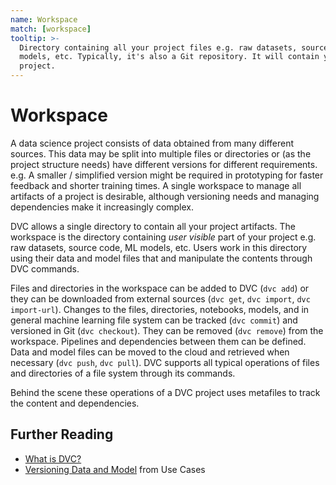```yaml
---
name: Workspace
match: [workspace]
tooltip: >-
  Directory containing all your project files e.g. raw datasets, source code, ML
  models, etc. Typically, it's also a Git repository. It will contain your DVC
  project.
---
```


# Workspace

A data science project consists of data obtained from many different sources.
This data may be split into multiple files or directories or (as the project
structure needs) have different versions for different requirements. e.g. A
smaller / simplified version might be required in prototyping for faster
feedback and shorter training times. A single workspace to manage all artifacts
of a project is desirable, although versioning needs and managing dependencies
make it increasingly complex.

DVC allows a single directory to contain all your project artifacts. The
workspace is the directory containing _user visible_ part of your
<abbr>project</abbr> e.g. raw datasets, source code, ML models, etc. Users work
in this directory using their data and model files that and manipulate the
contents through DVC commands.

Files and directories in the workspace can be added to DVC (`dvc add`) or they
can be downloaded from external sources (`dvc get`, `dvc import`,
`dvc import-url`). Changes to the files, directories, notebooks, models, and in
general machine learning file system can be tracked (`dvc commit`) and versioned
in Git (`dvc checkout`). They can be removed (`dvc remove`) from the workspace.
<abbr>Pipelines</abbr> and <abbr>dependencies</abbr> between them can be
defined. Data and model files can be moved to the cloud and retrieved when
necessary (`dvc push`, `dvc pull`). DVC supports all typical operations of files
and directories of a file system through its commands.

Behind the scene these operations of a <abbr>DVC project</abbr> uses
<abbr>metafiles</abbr> to track the content and dependencies.

## Further Reading

- [What is DVC?](/doc/user-guide/what-is-dvc)
- [Versioning Data and Model](/doc/use-cases/versioning-data-and-model-files)
  from Use Cases
